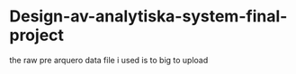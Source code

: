 # Design-av-analytiska-system-final-project
the raw pre arquero data file i used is to big to upload
